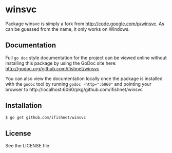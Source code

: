 winsvc
======

Package winsvc is simply a fork from http://code.google.com/p/winsvc.  As
can be guessed from the name, it only works on Windows.

## Documentation

Full `go doc` style documentation for the project can be viewed online without
installing this package by using the GoDoc site here:
http://godoc.org/github.com/ifishnet/winsvc

You can also view the documentation locally once the package is installed with
the `godoc` tool by running `godoc -http=":6060"` and pointing your browser to
http://localhost:6060/pkg/github.com/ifishnet/winsvc

## Installation

```bash
$ go get github.com/ifishnet/winsvc
```

## License

See the LICENSE file.
